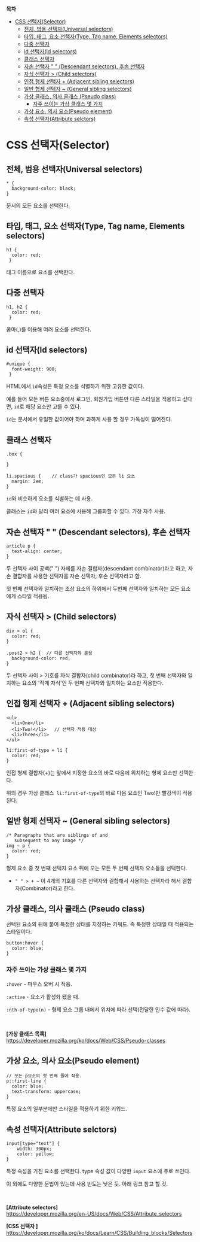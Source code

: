 **목차**

- [CSS 선택자(Selector)](#css-선택자selector)
  - [전체, 범용 선택자(Universal selectors)](#전체-범용-선택자universal-selectors)
  - [타입, 태그, 요소 선택자(Type, Tag name, Elements selectors)](#타입-태그-요소-선택자type-tag-name-elements-selectors)
  - [다중 선택자](#다중-선택자)
  - [id 선택자(Id selectors)](#id-선택자id-selectors)
  - [클래스 선택자](#클래스-선택자)
  - [자손 선택자 " " (Descendant selectors), 후손 선택자](#자손-선택자---descendant-selectors-후손-선택자)
  - [자식 선택자 \> (Child selectors)](#자식-선택자--child-selectors)
  - [인접 형제 선택자 + (Adjacent sibling selectors)](#인접-형제-선택자--adjacent-sibling-selectors)
  - [일반 형제 선택자 ~ (General sibling selectors)](#일반-형제-선택자--general-sibling-selectors)
  - [가상 클래스, 의사 클래스 (Pseudo class)](#가상-클래스-의사-클래스-pseudo-class)
    - [자주 쓰이는 가상 클래스 몇 가지](#자주-쓰이는-가상-클래스-몇-가지)
  - [가상 요소, 의사 요소(Pseudo element)](#가상-요소-의사-요소pseudo-element)
  - [속성 선택자(Attribute selctors)](#속성-선택자attribute-selctors)

# CSS 선택자(Selector)

## 전체, 범용 선택자(Universal selectors)

```
* { 
  background-color: black;
}
```
문서의 모든 요소를 선택한다.

## 타입, 태그, 요소 선택자(Type, Tag name, Elements selectors)

```
h1 {
  color: red;
 }
 ```

태그 이름으로 요소를 선택한다.

## 다중 선택자
```
h1, h2 {
  color: red;
 }
 ```
콤마(,)를 이용해 여러 요소를 선택한다.

## id 선택자(Id selectors)
```
#unique {
  font-weight: 900;
 }
```
HTML에서 `id`속성은 특정 요소를 식별하기 위한 고유한 값이다.

예를 들어 모든 버튼 요소중에서 로그인, 회원가입 버튼만 다른 스타일을 적용하고 싶다면, `id`로 해당 요소만 고를 수 있다.

`id`는 문서에서 유일한 값이어야 하며 과하게 사용 할 경우 가독성이 떨어진다.

## 클래스 선택자
```
.box { 
  
}

li.spacious {    // class가 spacious인 모든 li 요소
  margin: 2em;
}
```
```id```와 비슷하게 요소를 식별하는 데 사용. 

클래스는 ```id```와 달리 여러 요소에 사용해 그룹화할 수 있다. 가장 자주 사용.


## 자손 선택자 " " (Descendant selectors), 후손 선택자
```
article p {
  text-align: center;
}
```
두 선택자 사이 공백(" ") 자체를 자손 결합자(descendant combinator)라고 하고, 자손 결합자를 사용한 선택자를 자손 선택자, 후손 선택자라고 함.

첫 번째 선택자와 일치하는 조상 요소의 하위에서 두번째 선택자와 일치하는 모든 요소에게 스타일 적용됨.

## 자식 선택자 > (Child selectors)
```
div > ol {
  color: red;
} 

.post2 > h2 {  // 다른 선택자와 혼용
  background-color: red;
}
```
두 선택자 사이 > 기호를 자식 결합자(child combinator)라 하고, 첫 번째 선택자와 일치하는 요소의 '직계 자식'인 두 번째 선택자와 일치하는 요소만 적용한다.


## 인접 형제 선택자 + (Adjacent sibling selectors)
```
<ul>
  <li>One</li>
  <li>Two!</li>   // 선택자 적용 대상
  <li>Three</li>
</ul>

li:first-of-type + li {
  color: red;
}
```

인접 형제 결합자(+)는 앞에서 지정한 요소의 바로 다음에 위치하는 형제 요소만 선택한다. 

위의 경우 가상 클래스``` li:first-of-type```의 바로 다음 요소인 Two!만 빨강색이 적용된다.

## 일반 형제 선택자 ~ (General sibling selectors)
```
/* Paragraphs that are siblings of and
   subsequent to any image */
img ~ p {
  color: red;
}
```
형제 요소 중 첫 번째 선택자 요소 뒤에 오는 모든 두 번째 선택자 요소들을 선택한다.

+ ```" " > + ~``` 이 4개의 기호를 다른 선택자와 결합해서 사용하는 선택자라 해서 결합자(Combinator)라고 한다.

## 가상 클래스, 의사 클래스 (Pseudo class)

선택된 요소의 뒤에 붙여 특정한 상태를 지정하는 키워드. 즉 특정한 상태일 때 적용되는 스타일이다.
```
button:hover {  
  color: blue;
}
```
### 자주 쓰이는 가상 클래스 몇 가지

```:hover``` - 마우스 오버 시 적용.

```:active``` - 요소가 활성화 됐을 때.

```:nth-of-type(n)``` - 형제 요소 그룹 내에서 위치에 따라 선택(전달한 인수 값에 따라).

<br>

**[가상 클래스 목록]** <br>
https://developer.mozilla.org/ko/docs/Web/CSS/Pseudo-classes
  

## 가상 요소, 의사 요소(Pseudo element)
```
// 모든 p요소의 첫 번째 줄에 적용.
p::first-line {
  color: blue;
  text-transform: uppercase;
}
```
특정 요소의 일부분에만 스타일을 적용하기 위한 키워드.

## 속성 선택자(Attribute selctors)
```
input[type="text"] {
    width: 300px;
    color: yellow;
}
```
특정 속성을 가진 요소를 선택한다. type 속성 값이 다양한 ```input``` 요소에 주로 쓰인다.

이 외에도 다양한 문법이 있는데 사용 빈도는 낮은 듯. 아래 링크 참고 할 것.

<br>

**[Attribute selectors]** <br>
https://developer.mozilla.org/en-US/docs/Web/CSS/Attribute_selectors


**[CSS 선택자 ]** <br>
https://developer.mozilla.org/ko/docs/Learn/CSS/Building_blocks/Selectors


